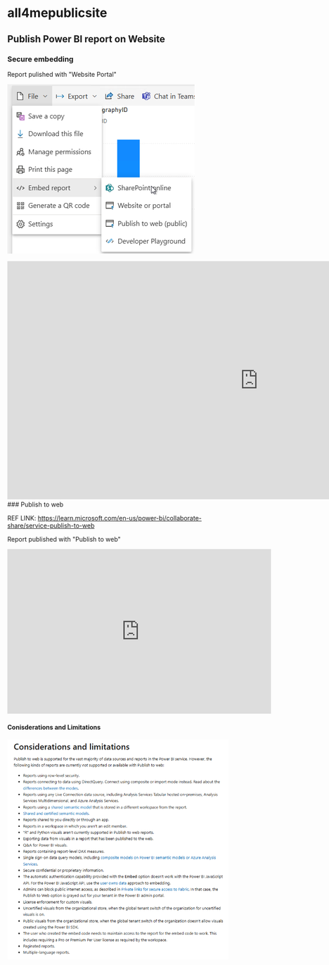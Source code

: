 # all4mepublicsite

## Publish Power BI report on Website

### Secure embedding

Report pulished with "Website Portal"

![](assets/20240830_091712_image.png)

<iframe title="AdventureWorks_Report" width="1140" height="541.25" src="https://app.powerbi.com/reportEmbed?reportId=a024583e-0c11-43b4-a8ba-799b6d36ee3a&autoAuth=true&ctid=e301c34d-8dfc-445f-b32f-9ce102596439" frameborder="0" allowFullScreen="true"></iframe>
### Publish to web

REF LINK: https://learn.microsoft.com/en-us/power-bi/collaborate-share/service-publish-to-web

Report published with "Publish to web"

<iframe title="AdventureWorks_Report" width="600" height="373.5" src="https://app.powerbi.com/view?r=eyJrIjoiNDY0NGQ1MTctM2M5NC00NWFhLThkODctN2EzNWJiOGRlMjEyIiwidCI6ImUzMDFjMzRkLThkZmMtNDQ1Zi1iMzJmLTljZTEwMjU5NjQzOSIsImMiOjZ9" frameborder="0" allowFullScreen="true"></iframe>

#### Conisderations and Limitations




![](assets/20240830_112926_image.png)
